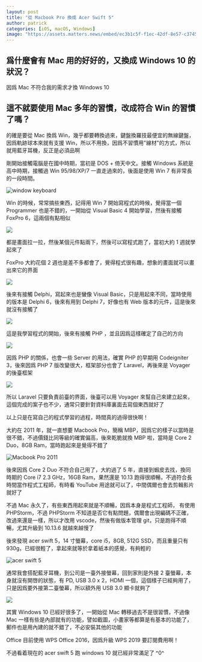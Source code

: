 ```yaml
---
layout: post
title: "從 Macbook Pro 換成 Acer Swift 5"
author: patrick
categories: [iOS, macOS, Windows]
image: "https://assets.matters.news/embed/ec3b1c5f-f1ec-42df-8e57-c37453ee09d7.jpeg"  
---
```


## 爲什麼會有 Mac 用的好好的，又換成 Windows 10 的狀況？

因爲 Mac 不符合我的需求才換 Windows 10

## 這不就要使用 Mac 多年的習慣，改成符合 Win 的習慣了嗎？

的確是要從 Mac 換爲 Win，幾乎都要轉換過來，鍵盤換羅技最便宜的無線鍵盤，因爲軌跡球本來就有支援 Win，所以不用換，因爲不習慣用"線材"的方式，所以就用藍牙耳機，反正是必須品啊

剛開始接觸電腦是在國中時期，當初是 DOS + 倚天中文。接觸 Windows 系統是高中時期，接觸過 Win 95/98/XP/7 一直走過來的，後面是使用 Win 7 有非常長的一段時間。

![window keyboard](https://assets.matters.news/embed/ec3b1c5f-f1ec-42df-8e57-c37453ee09d7.jpeg)

Win 的時候，常常搞些東西，記得用 Win 7 開始寫程式的時候，覺得當一個 Programmer 也是不錯的，一開始從 Visual Basic 4 開始學習，然後有接觸 FoxPro 6，這兩個有點相似


![](https://assets.matters.news/embed/b2495e23-a41f-4965-9188-874ffb500c91.png)

都是畫面拉一拉，然後某個元件點兩下，然後可以寫程式跑了，當初大約 1 週就學起來了

FoxPro 大約花個 2 週也是差不多都會了，覺得程式很有趣，想象的畫面就可以畫出來它的界面


![](https://assets.matters.news/embed/a739ad7c-d50e-4a39-a8bd-b0d2fdfefd58.gif)

後來有接觸 Delphi，寫起來也是蠻像 Visual Basic，只是用起來不同，當時使用的版本是 Delphi 6，後來有用到 Delphi 7，好像也有 Web 版本的元件，這是後來就沒有接觸了

![](https://assets.matters.news/embed/12eb7b02-b9b8-4150-b436-df7adeaf4b9d.jpeg)

這是我學習程式的開始，後來有接觸 PHP ，並且因爲這樣確定了自己的方向

![](https://assets.matters.news/embed/d7962ad2-4d02-4ec3-b599-c45e06d7c47f.jpeg)

因爲 PHP 的關係，也會一些 Server 的用法，確實 PHP 的早期用 Codeigniter 3，後來因爲 PHP 7 版改變很大，框架部分也會了 Laravel，再後來是 Voyager 的後臺框架

![](https://assets.matters.news/embed/5f790688-c5a3-4ce5-83d0-33bf64889c01.png)

所以 Laravel 只要負責前臺的界面，後臺可以用 Voyager 來幫自己來建立起來，這個完成的案子也不少，通常只要針對資料庫裏面去寫個東西就好了

以上只是在寫自己的程式學習的過程，時間真的過得很快啊！

大約在 2011 年，就一直想要 Macbook Pro，簡稱 MBP，因爲它的樣子以當時是很不錯，不過價錢比同等級的確實偏高，後來乾脆就換 MBP 啦，當時是 Core 2 Duo，8GB Ram，當時跑起來是覺得不錯了

![Macbook Pro 2011](https://assets.matters.news/embed/5f5e0208-7453-4a4d-bd7f-663860372591.jpeg)

後來因爲 Core 2 Duo 不符合自己用了，大約過了 5 年，直接到蝦皮去找，換同時期的 Core i7 2.3 GHz，16GB Ram，果然還是 10.13 跑得很順暢，不過符合長時間當作程式工程師，有時看 YouTube 用途就可以了，中間偶爾也會去剪輯影片就好了

不過 Mac 永久了，有些東西用起來就是不順暢，因爲本身是程式工程師， 有使用 PHPStorm，不過 PHPStorm 不知道是否它有點問題，偶爾會出現編碼不正確，改過來還是一樣，所以才改用 vscode，然後有做版本管理 git，只是跑得不順暢，尤其升級到 10.13.6 就越來越慢了 

後來發現 acer swift 5，14 寸螢幕，core i5，8GB, 512G SSD，而且重量只有 930g，已經很輕了，拿起來就等於拿着紙本的感覺，有夠輕的

![acer swift 5](https://assets.matters.news/embed/03ee2e69-2e90-40a8-b9e1-6732d79d94c0.png)

通常我會搭配藍牙耳機，到公司是一臺外接螢幕，回到家則是外接 2 臺螢幕，本身就沒有開啓的狀態，有 PD, USB 3.0 x 2，HDMI 一個，這個樣子已經夠用了，只是因爲要外接第二臺螢幕，所以額外用 USB 3.0 顯卡就夠了

![](https://assets.matters.news/embed/f5144bc0-26fb-408b-8bf7-42dd4c87271d.jpeg)

其實 Windows 10 已經好很多了，一開始從 Mac 轉移過去不是很習慣，不過像 Mac 一樣有些是內部就有的功能，譬如截圖，小畫家等都算是有基本的功能了，郵件也是用內建的就不錯了，不必安裝其他的功能

Office 目前使用 WPS Office 2016，因爲升級 WPS 2019 要訂閱費用啊！

不過看着現在的 acer swift 5 跑 windows 10 就已經非常滿足了 ^0^